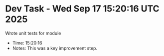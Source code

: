 # Dev Task - Wed Sep 17 15:20:16 UTC 2025
Wrote unit tests for module
- Time: 15:20:16
- Notes: This was a key improvement step.
